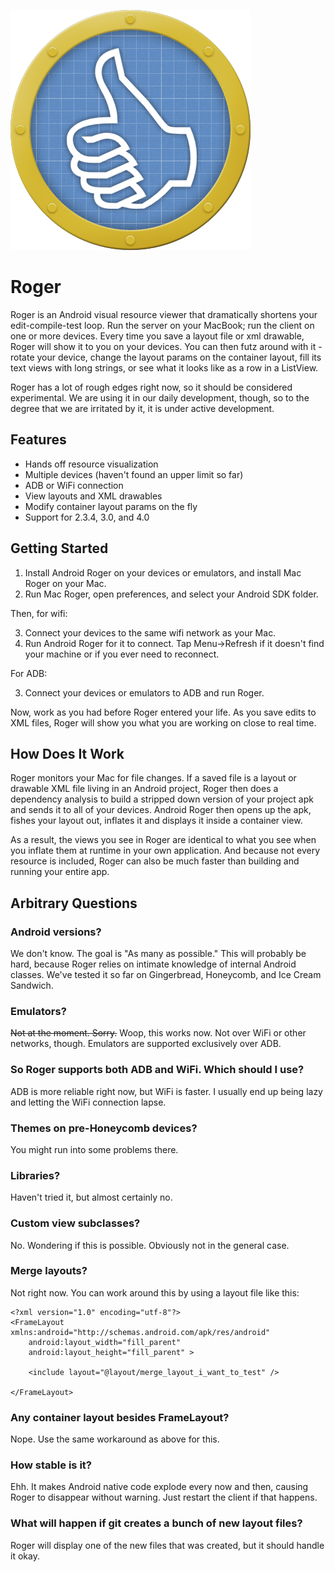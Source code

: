 ![Roger icon](https://github.com/bignerdranch/Roger/raw/master/Android/Roger/res/drawable/roger_icon.png)

Roger
=====

Roger is an Android visual resource viewer that dramatically shortens your
edit-compile-test loop. Run the server on your MacBook; run the client on one
or more devices. Every time you save a layout file or xml drawable, Roger will
show it to you on your devices. You can then futz around with it - rotate your
device, change the layout params on the container layout, fill its text views
with long strings, or see what it looks like as a row in a ListView.

Roger has a lot of rough edges right now, so it should be considered experimental.
We are using it in our daily development, though, so to the degree that we are 
irritated by it, it is under active development.

Features
--------

* Hands off resource visualization
* Multiple devices (haven't found an upper limit so far)
* ADB or WiFi connection
* View layouts and XML drawables
* Modify container layout params on the fly
* Support for 2.3.4, 3.0, and 4.0


Getting Started
---------------

1. Install Android Roger on your devices or emulators, and install Mac Roger
on your Mac.
2. Run Mac Roger, open preferences, and select your Android SDK folder.

Then, for wifi:

3. Connect your devices to the same wifi network as your Mac.
4. Run Android Roger for it to connect. Tap Menu->Refresh if it 
   doesn't find your machine or if you ever need to reconnect.

For ADB:

3. Connect your devices or emulators to ADB and run Roger.

Now, work as you had before Roger entered your life. As you save edits to XML
files, Roger will show you what you are working on close to real time.

How Does It Work
----------------

Roger monitors your Mac for file changes. If a saved file is a layout or drawable XML
file living in an Android project, Roger then does a dependency analysis to build a stripped down
version of your project apk and sends it to all of your devices. Android Roger then opens up 
the apk, fishes your layout out, inflates it and displays it inside a container view.

As a result, the views you see in Roger are identical to what you see when you inflate them at runtime
in your own application. And because not every resource is included, Roger can also be much faster than building
and running your entire app.


Arbitrary Questions
-------------------

### Android versions?

We don't know. The goal is "As many as possible." This will probably be hard, because Roger
relies on intimate knowledge of internal Android classes. We've tested it so far on Gingerbread, 
Honeycomb, and Ice Cream Sandwich.

### Emulators?

~~Not at the moment. Sorry.~~ Woop, this works now. Not over WiFi or other networks, though. Emulators
are supported exclusively over ADB.

### So Roger supports both ADB and WiFi. Which should I use?

ADB is more reliable right now, but WiFi is faster. I usually end up being lazy and letting the WiFi
connection lapse.

### Themes on pre-Honeycomb devices?

You might run into some problems there.

### Libraries?

Haven't tried it, but almost certainly no.

### Custom view subclasses?

No. Wondering if this is possible. Obviously not in the general case.

### Merge layouts?

Not right now. You can work around this by using a layout file like
this:

    <?xml version="1.0" encoding="utf-8"?>
    <FrameLayout xmlns:android="http://schemas.android.com/apk/res/android"
        android:layout_width="fill_parent"
        android:layout_height="fill_parent" >

        <include layout="@layout/merge_layout_i_want_to_test" />

    </FrameLayout>

### Any container layout besides FrameLayout?

Nope. Use the same workaround as above for this.

### How stable is it?

Ehh. It makes Android native code explode every now and then, causing
Roger to disappear without warning. Just restart the client if that 
happens.

### What will happen if git creates a bunch of new layout files?

Roger will display one of the new files that was created, but it should
handle it okay.

